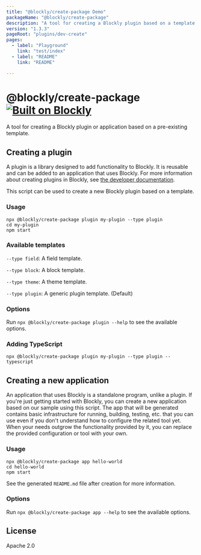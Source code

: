 ```yaml
---
title: "@blockly/create-package Demo"
packageName: "@blockly/create-package"
description: "A tool for creating a Blockly plugin based on a template."
version: "1.3.3"
pageRoot: "plugins/dev-create"
pages:
  - label: "Playground"
    link: "test/index"
  - label: "README"
    link: "README"

---
```

# @blockly/create-package [![Built on Blockly](https://tinyurl.com/built-on-blockly)](https://github.com/google/blockly)

A tool for creating a Blockly plugin or application based on a pre-existing template.

## Creating a plugin

A plugin is a library designed to add functionality to Blockly. It is reusable
and can be added to an application that uses Blockly. For more information about
creating plugins in Blockly, see
[the developer documentation](https://developers.google.com/blockly/guides/contribute/samples/add_a_plugin).

This script can be used to create a new Blockly plugin based on a template.

### Usage

```
npx @blockly/create-package plugin my-plugin --type plugin
cd my-plugin
npm start
```

### Available templates

``--type field``: A field template.

``--type block``: A block template.

``--type theme``: A theme template.

``--type plugin``: A generic plugin template. (Default)

### Options

Run `npx @blockly/create-package plugin --help` to see the available options.

### Adding TypeScript

```
npx @blockly/create-package plugin my-plugin --type plugin --typescript
```

## Creating a new application

An application that uses Blockly is a standalone program, unlike a plugin. If
you're just getting started with Blockly, you can create a new application based
on our sample using this script. The app that will be generated contains basic
infrastructure for running, building, testing, etc. that you can use even if you
don't understand how to configure the related tool yet. When your needs outgrow
the functionality provided by it, you can replace the provided configuration or
tool with your own.

### Usage

```
npx @blockly/create-package app hello-world
cd hello-world
npm start
```

See the generated `README.md` file after creation for more information.

### Options

Run `npx @blockly/create-package app --help` to see the available options.

## License

Apache 2.0
